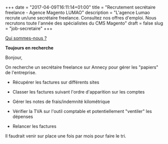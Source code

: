 +++
date = "2017-04-09T16:11:14+01:00"
title = "Recrutement secrétaire freelance  - Agence Magento LUMAO"
description = "L'agence Lumao recrute un/une secrétaire freelance. Consultez nos offres d'emploi. Nous recrutons toute l'année des spécialistes du CMS Magento"
draft = false
slug = "job-secretaire"
+++

[Qui sommes-nous ?](/qui-sommes-nous/)

**Toujours en recherche**

Bonjour,

On recherche un secrétaire freelance sur Annecy pour gérer les "papiers" de l'entreprise.

- Récupérer les factures sur différents sites

- Classer les factures suivant l'ordre d'apparition sur les comptes

- Gérer les notes de frais/indemnité kilométrique

- Vérifier la TVA sur l'outil comptable et potentiellement "ventiler" les dépenses

- Relancer les factures

Il faudrait venir sur place une fois par mois pour faire le tri.